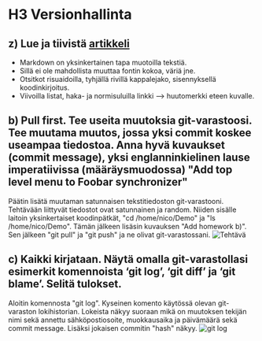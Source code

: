 # H3 Versionhallinta

## z) Lue ja tiivistä [artikkeli](https://commonmark.org/help/)
* Markdown on yksinkertainen tapa muotoilla tekstiä.
* Sillä ei ole mahdollista muuttaa fontin kokoa, väriä jne.
* Otsitkot risuaidoilla, tyhjällä rivillä kappalejako, sisennyksellä koodinkirjoitus.
* Viivoilla listat, haka- ja normisuluilla linkki --> huutomerkki eteen kuvalle.

## b) Pull first. Tee useita muutoksia git-varastoosi. Tee muutama muutos, jossa yksi commit koskee useampaa tiedostoa. Anna hyvä kuvaukset (commit message), yksi englanninkielinen lause imperatiivissa (määräysmuodossa) "Add top level menu to Foobar synchronizer"
Päätin lisätä muutaman satunnaisen tekstitiedoston git-varastooni. Tehtävään liittyvät tiedostot ovat satunnainen ja random.
Niiden sisälle laitoin yksinkertaiset koodinpätkät, "cd /home/nico/Demo" ja "ls /home/nico/Demo". Tämän jälkeen lisäsin kuvauksen "Add homework b)".
Sen jälkeen "git pull" ja "git push" ja ne olivat git-varastossani. ![Tehtävä](https://imgur.com/Lc1CiUV.png)

## c) Kaikki kirjataan. Näytä omalla git-varastollasi esimerkit komennoista ‘git log’, ‘git diff’ ja ‘git blame’. Selitä tulokset.
Aloitin komennosta "git log". Kyseinen komento käytössä olevan git-varaston lokihistorian.
Lokeista näkyy suoraan mikä on muutoksen tekijän nimi sekä annettu sähköpostiosoite,
muokkausaika ja päivämäärä sekä commit message. Lisäksi jokaisen commitin "hash" näkyy.
![git log](https://imgur.com/zDn1KBb.png)
